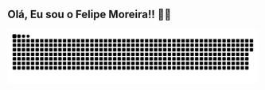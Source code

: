 ## Olá, Eu sou o Felipe Moreira!! 🖐🏻
 
 
  ![Snake animation](https://github.com/dev-felip/dev-felip/blob/output/github-contribution-grid-snake.svg)

